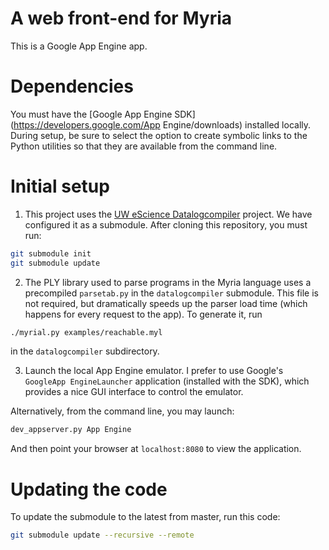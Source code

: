 A web front-end for Myria
=========================

This is a Google App Engine app.

# Dependencies

You must have the [Google App Engine SDK](https://developers.google.com/App Engine/downloads) installed locally.  During setup, be sure to select the option to create symbolic links to the Python utilities so that they are available from the command line.

# Initial setup
1. This project uses the [UW eScience Datalogcompiler](https://github.com/uwescience/datalogcompiler) project. We have configured it as a submodule. After cloning this repository, you must run:

  ```sh
  git submodule init
  git submodule update
  ```
  
2. The PLY library used to parse programs in the Myria language uses a precompiled `parsetab.py` in the `datalogcompiler` submodule. This file is not required, but dramatically speeds up the parser load time (which happens for every request to the app). To generate it, run

  ```sh
  ./myrial.py examples/reachable.myl
  ```
  
  in the `datalogcompiler` subdirectory.
  
3. Launch the local App Engine emulator. I prefer to use Google's `GoogleApp EngineLauncher` application (installed with the SDK), which provides a nice GUI interface to control the emulator. 

  Alternatively, from the command line, you may launch:
  
  ```sh
  dev_appserver.py App Engine
  ```

  And then point your browser at `localhost:8080` to view the application.

# Updating the code

To update the submodule to the latest from master, run this code:

```sh
git submodule update --recursive --remote
```
